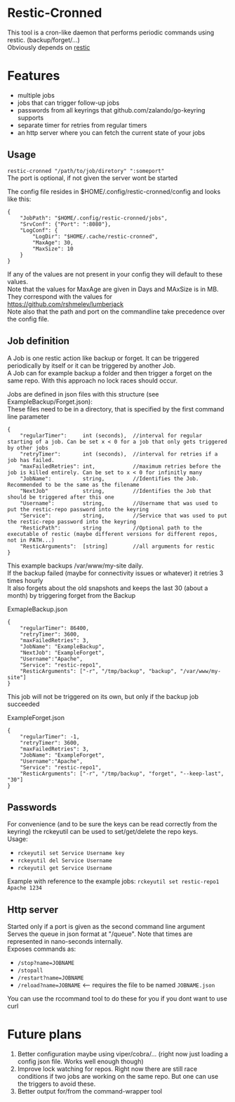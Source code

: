 Restic-Cronned
==============
This tool is a cron-like daemon that performs periodic commands using restic. (backup/forget/...)  
Obviously depends on [restic](https://github.com/restic/restic)
# Features #
* multiple jobs
* jobs that can trigger follow-up jobs
* passwords from all keyrings that github.com/zalando/go-keyring supports
* separate timer for retries from regular timers
* an http server where you can fetch the current state of your jobs

## Usage ##
`restic-cronned "/path/to/job/diretory" ":someport"`  
The port is optional, if not given the server wont be started
  
The config file resides in $HOME/.config/restic-cronned/config and looks like this:
```
{
    "JobPath": "$HOME/.config/restic-cronned/jobs",
    "SrvConf": {"Port": ":8080"},
    "LogConf": {
        "LogDir": "$HOME/.cache/restic-cronned",
        "MaxAge": 30,
        "MaxSize": 10
    }
}
```
If any of the values are not present in your config they will default to these values.  
Note that the values for MaxAge are given in Days and MAxSize is in MB. They correspond with the values for https://github.com/rshmelev/lumberjack  
Note also that the path and port on the commandline take precedence over the config file.  


## Job definition ##
A Job is one restic action like backup or forget. It can be triggered periodically by itself or it can be triggered by another Job.  
A Job can for example backup a folder and then trigger a forget on the same repo. With this approach no lock races should occur.

Jobs are defined in json files with this structure (see ExampleBackup/Forget.json):  
These files need to be in a directory, that is specified by the first command line parameter
```
{
    "regularTimer":     int (seconds),  //interval for regular starting of a job. Can be set x < 0 for a job that only gets triggered by other jobs
    "retryTimer":       int (seconds),  //interval for retries if a job has failed.
    "maxFailedRetries": int,            //maximum retries before the job is killed entirely. Can be set to x < 0 for infinitly many  
    "JobName":          string,         //Identifies the Job. Recommended to be the same as the filename
    "NextJob"           string,         //Identifies the Job that should be triggered after this one
    "Username":         string,         //Username that was used to put the restic-repo password into the keyring
    "Service":          string,         //Service that was used to put the restic-repo password into the keyring
    "ResticPath":       string          //Optional path to the executable of restic (maybe different versions for different repos, not in PATH...)
    "ResticArguments":  [string]        //all arguments for restic   
}
```

This example backups /var/www/my-site daily.  
If the backup failed (maybe for connectivity issues or whatever) it retries 3 times hourly  
It also forgets about the old snapshots and keeps the last 30 (about a month) by triggering forget from the Backup 

ExmapleBackup.json
```
{
    "regularTimer": 86400,
    "retryTimer": 3600,
    "maxFailedRetries": 3,
    "JobName": "ExampleBackup",
    "NextJob": "ExampleForget",
    "Username":"Apache",
    "Service": "restic-repo1",
    "ResticArguments": ["-r", "/tmp/backup", "backup", "/var/www/my-site"]
}
```
  
This job will not be triggered on its own, but only if the backup job succeeded
  
ExampleForget.json
```
{
    "regularTimer": -1,
    "retryTimer": 3600,
    "maxFailedRetries": 3,
    "JobName": "ExampleForget",
    "Username":"Apache",
    "Service": "restic-repo1",
    "ResticArguments": ["-r", "/tmp/backup", "forget", "--keep-last", "30"]
}
```

## Passwords ##
For convenience (and to be sure the keys can be read correctly from the keyring) the rckeyutil can be used to set/get/delete the repo keys.  
Usage:
* `rckeyutil set Service Username key`
* `rckeyutil del Service Username`
* `rckeyutil get Service Username`

Example with reference to the example jobs: `rckeyutil set restic-repo1 Apache 1234`

## Http server ##
Started only if a port is given as the second command line argument  
Serves the queue in json format at "/queue". Note that times are represented in nano-seconds internally.  
Exposes commands as:  
* `/stop?name=JOBNAME`
* `/stopall`
* `/restart?name=JOBNAME`
* `/reload?name=JOBNAME` <-- requires the file to be named `JOBNAME.json`

You can use the rccommand tool to do these for you if you dont want to use curl

# Future plans #
1. Better configuration maybe using viper/cobra/... (right now just loading a config json file. Works well enough though)
1. Improve lock watching for repos. Right now there are still race conditions if two jobs are working on the same repo. But one can use the triggers to avoid these.
1. Better output for/from the command-wrapper tool

